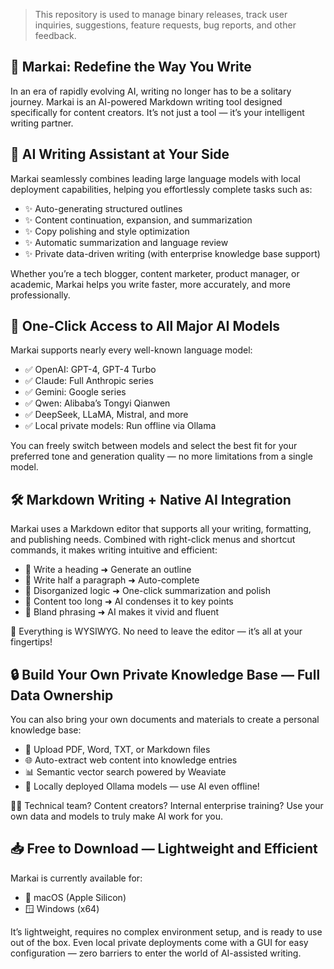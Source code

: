 > This repository is used to manage binary releases, track user inquiries, suggestions, feature requests, bug reports, and other feedback.

## 🌟 Markai: Redefine the Way You Write

In an era of rapidly evolving AI, writing no longer has to be a solitary journey. Markai is an AI-powered Markdown writing tool designed specifically for content creators. It’s not just a tool — it’s your intelligent writing partner.


## 🧠 AI Writing Assistant at Your Side

Markai seamlessly combines leading large language models with local deployment capabilities, helping you effortlessly complete tasks such as:

- ✨ Auto-generating structured outlines
- ✨ Content continuation, expansion, and summarization
- ✨ Copy polishing and style optimization
- ✨ Automatic summarization and language review
- ✨ Private data-driven writing (with enterprise knowledge base support)

Whether you’re a tech blogger, content marketer, product manager, or academic, Markai helps you write faster, more accurately, and more professionally.


## 🚀 One-Click Access to All Major AI Models

Markai supports nearly every well-known language model:
-	✅ OpenAI: GPT-4, GPT-4 Turbo
-	✅ Claude: Full Anthropic series
-	✅ Gemini: Google series
-	✅ Qwen: Alibaba’s Tongyi Qianwen
-	✅ DeepSeek, LLaMA, Mistral, and more
-	✅ Local private models: Run offline via Ollama

You can freely switch between models and select the best fit for your preferred tone and generation quality — no more limitations from a single model.


## 🛠 Markdown Writing + Native AI Integration

Markai uses a Markdown editor that supports all your writing, formatting, and publishing needs. Combined with right-click menus and shortcut commands, it makes writing intuitive and efficient:

- 🔹 Write a heading ➜ Generate an outline
- 🔹 Write half a paragraph ➜ Auto-complete
- 🔹 Disorganized logic ➜ One-click summarization and polish
- 🔹 Content too long ➜ AI condenses it to key points
- 🔹 Bland phrasing ➜ AI makes it vivid and fluent

📎 Everything is WYSIWYG. No need to leave the editor — it’s all at your fingertips!


## 🔒 Build Your Own Private Knowledge Base — Full Data Ownership

You can also bring your own documents and materials to create a personal knowledge base:

- 📂 Upload PDF, Word, TXT, or Markdown files
- 🌐 Auto-extract web content into knowledge entries
- 📊 Semantic vector search powered by Weaviate
- 🤖 Locally deployed Ollama models — use AI even offline!

👨‍💻 Technical team? Content creators? Internal enterprise training?
Use your own data and models to truly make AI work for you.


## 📥 Free to Download — Lightweight and Efficient

Markai is currently available for:
-	🍎 macOS (Apple Silicon)
-	🪟 Windows (x64)

It’s lightweight, requires no complex environment setup, and is ready to use out of the box. Even local private deployments come with a GUI for easy configuration — zero barriers to enter the world of AI-assisted writing.
